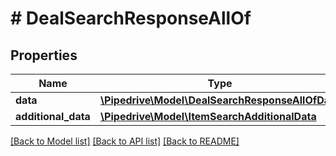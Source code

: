 # # DealSearchResponseAllOf

## Properties

Name | Type | Description | Notes
------------ | ------------- | ------------- | -------------
**data** | [**\Pipedrive\Model\DealSearchResponseAllOfData**](DealSearchResponseAllOfData.md) |  | [optional]
**additional_data** | [**\Pipedrive\Model\ItemSearchAdditionalData**](ItemSearchAdditionalData.md) |  | [optional]

[[Back to Model list]](../../README.md#models) [[Back to API list]](../../README.md#endpoints) [[Back to README]](../../README.md)
